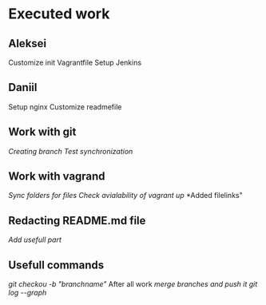 # Executed work

## Aleksei

Customize init Vagrantfile
Setup Jenkins

## Daniil

Setup nginx
Customize readmefile

## Work with git 

*Creating branch*
*Test synchronization*

## Work with vagrand 

*Sync folders for files*
*Check avialability of vagrant up*
*Added filelinks"  

## Redacting README.md file

*Add usefull part*

## Usefull commands

*git checkou -b "branchname"* After all work *merge branches and push it*
*git log --graph*
